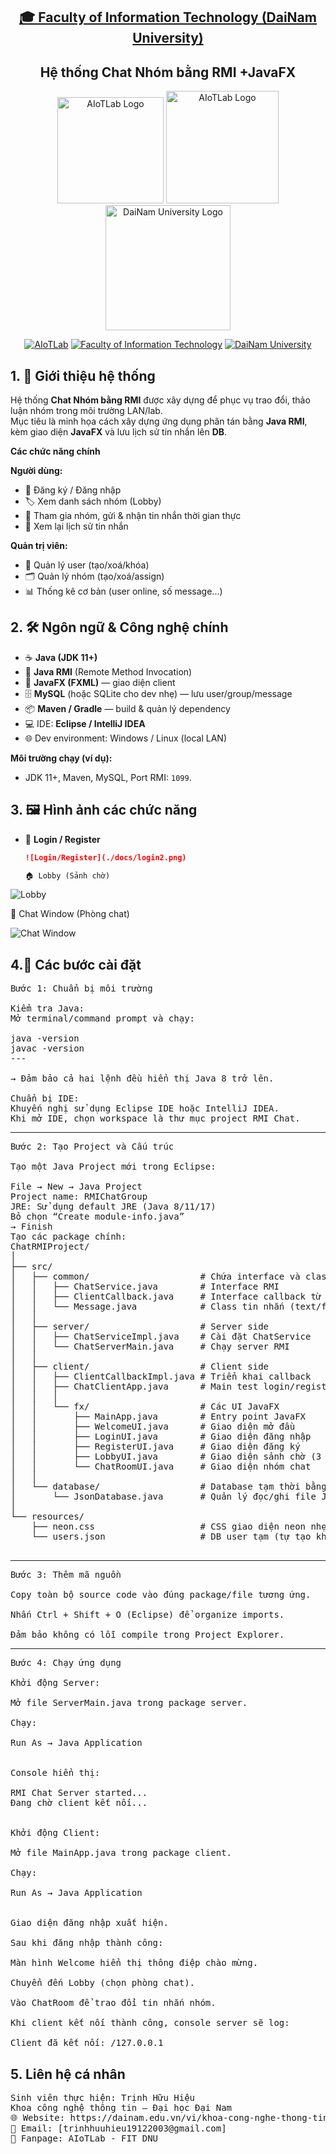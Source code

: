 <h2 align="center">
    <a href="https://dainam.edu.vn/vi/khoa-cong-nghe-thong-tin">
    🎓 Faculty of Information Technology (DaiNam University)
    </a>
</h2>
<h2 align="center">
  Hệ thống Chat Nhóm bằng RMI +JavaFX
</h2>
<div align="center">
    <p align="center">
        <img src="docs/aiotlab_logo.png" alt="AIoTLab Logo" width="170"/>
        <img src="docs/fitdnu_logo.png" alt="AIoTLab Logo" width="180"/>
        <img src="docs/dnu_logo.png" alt="DaiNam University Logo" width="200"/>
    </p>

[![AIoTLab](https://img.shields.io/badge/AIoTLab-green?style=for-the-badge)](https://www.facebook.com/DNUAIoTLab)
[![Faculty of Information Technology](https://img.shields.io/badge/Faculty%20of%20Information%20Technology-blue?style=for-the-badge)](https://dainam.edu.vn/vi/khoa-cong-nghe-thong-tin)
[![DaiNam University](https://img.shields.io/badge/DaiNam%20University-orange?style=for-the-badge)](https://dainam.edu.vn)

</div>


## 1. 📖 Giới thiệu hệ thống
Hệ thống **Chat Nhóm bằng RMI** được xây dựng để phục vụ trao đổi, thảo luận nhóm trong môi trường LAN/lab.  
Mục tiêu là minh họa cách xây dựng ứng dụng phân tán bằng **Java RMI**, kèm giao diện **JavaFX** và lưu lịch sử tin nhắn lên **DB**.

**Các chức năng chính**

**Người dùng:**
- 📝 Đăng ký / Đăng nhập
- 🏷️ Xem danh sách nhóm (Lobby)
- 💬 Tham gia nhóm, gửi & nhận tin nhắn thời gian thực
- 📜 Xem lại lịch sử tin nhắn

**Quản trị viên:**
- 👥 Quản lý user (tạo/xoá/khóa)
- 🗂️ Quản lý nhóm (tạo/xoá/assign)
- 📊 Thống kê cơ bản (user online, số message...)



## 2. 🛠️ Ngôn ngữ & Công nghệ chính
- ☕ **Java (JDK 11+)**  
- 🔗 **Java RMI** (Remote Method Invocation)  
- 🎨 **JavaFX (FXML)** — giao diện client  
- 🗄️ **MySQL** (hoặc SQLite cho dev nhẹ) — lưu user/group/message  
- 📦 **Maven / Gradle** — build & quản lý dependency  
- 💻 IDE: **Eclipse / IntelliJ IDEA**  
- 🌐 Dev environment: Windows / Linux (local LAN)

**Môi trường chạy (ví dụ):**
- JDK 11+, Maven, MySQL, Port RMI: `1099`.



## 3. 🖼️ Hình ảnh các chức năng

- 🔑 **Login / Register**  
  ```markdown
  ![Login/Register](./docs/login2.png)

  🏠 Lobby (Sảnh chờ)
![Lobby](./docs/sanh.png)

💬 Chat Window (Phòng chat)

![Chat Window](./docs/room.png)

## 4.📝 Các bước cài đặt
<pre>
Bước 1: Chuẩn bị môi trường

Kiểm tra Java:
Mở terminal/command prompt và chạy:

java -version
javac -version
---

→ Đảm bảo cả hai lệnh đều hiển thị Java 8 trở lên.

Chuẩn bị IDE:
Khuyến nghị sử dụng Eclipse IDE hoặc IntelliJ IDEA.
Khi mở IDE, chọn workspace là thư mục project RMI Chat.
</pre>
---
<pre>
Bước 2: Tạo Project và Cấu trúc

Tạo một Java Project mới trong Eclipse:

File → New → Java Project
Project name: RMIChatGroup
JRE: Sử dụng default JRE (Java 8/11/17)
Bỏ chọn “Create module-info.java”
→ Finish
Tạo các package chính:
ChatRMIProject/
│
├── src/
│   ├── common/                     # Chứa interface và class chung cho client + server
│   │   ├── ChatService.java        # Interface RMI
│   │   ├── ClientCallback.java     # Interface callback từ server -> client
│   │   └── Message.java            # Class tin nhắn (text/file)
│   │
│   ├── server/                     # Server side
│   │   ├── ChatServiceImpl.java    # Cài đặt ChatService
│   │   └── ChatServerMain.java     # Chạy server RMI
│   │
│   ├── client/                     # Client side
│   │   ├── ClientCallbackImpl.java # Triển khai callback
│   │   ├── ChatClientApp.java      # Main test login/register không UI
│   │   │
│   │   └── fx/                     # Các UI JavaFX
│   │       ├── MainApp.java        # Entry point JavaFX
│   │       ├── WelcomeUI.java      # Giao diện mở đầu
│   │       ├── LoginUI.java        # Giao diện đăng nhập
│   │       ├── RegisterUI.java     # Giao diện đăng ký
│   │       ├── LobbyUI.java        # Giao diện sảnh chờ (3 nhóm mặc định)
│   │       └── ChatRoomUI.java     # Giao diện nhóm chat
│   │
│   └── database/                   # Database tạm thời bằng JSON
│       └── JsonDatabase.java       # Quản lý đọc/ghi file JSON (users, groups)
│
└── resources/
    ├── neon.css                    # CSS giao diện neon nhẹ nhàng
    └── users.json                  # DB user tạm (tự tạo khi đăng ký nếu chưa có)

</pre>

---
<pre>
Bước 3: Thêm mã nguồn

Copy toàn bộ source code vào đúng package/file tương ứng.

Nhấn Ctrl + Shift + O (Eclipse) để organize imports.

Đảm bảo không có lỗi compile trong Project Explorer.
</pre>
---
<pre>
Bước 4: Chạy ứng dụng

Khởi động Server:

Mở file ServerMain.java trong package server.

Chạy:

Run As → Java Application


Console hiển thị:

RMI Chat Server started...
Đang chờ client kết nối...


Khởi động Client:

Mở file MainApp.java trong package client.

Chạy:

Run As → Java Application


Giao diện đăng nhập xuất hiện.

Sau khi đăng nhập thành công:

Màn hình Welcome hiển thị thông điệp chào mừng.

Chuyển đến Lobby (chọn phòng chat).

Vào ChatRoom để trao đổi tin nhắn nhóm.

Khi client kết nối thành công, console server sẽ log:

Client đã kết nối: /127.0.0.1
</pre>

## 5. Liên hệ cá nhân
<pre>
Sinh viên thực hiện: Trịnh Hữu Hiệu
Khoa công nghệ thông tin – Đại học Đại Nam
🌐 Website: https://dainam.edu.vn/vi/khoa-cong-nghe-thong-tin
📧 Email: [trinhhuuhieu19122003@gmail.com]
📱 Fanpage: AIoTLab - FIT DNU
</pre>

